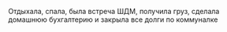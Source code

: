 Отдыхала, спала, была встреча ШДМ, получила груз, сделала домашнюю бухгалтерию и закрыла все долги по коммуналке